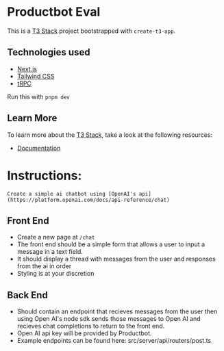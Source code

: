 # Productbot Eval

This is a [T3 Stack](https://create.t3.gg/) project bootstrapped with `create-t3-app`.

## Technologies used
- [Next.js](https://nextjs.org)
- [Tailwind CSS](https://tailwindcss.com)
- [tRPC](https://trpc.io)

Run this with `pnpm dev`

## Learn More

To learn more about the [T3 Stack](https://create.t3.gg/), take a look at the following resources:
- [Documentation](https://create.t3.gg/)


# Instructions:
    Create a simple ai chatbot using [OpenAI's api](https://platform.openai.com/docs/api-reference/chat)

## Front End
- Create a new page at `/chat`
- The front end should be a simple form that allows a user to input a message in a text field.
- It should display a thread with messages from the user and responses from the ai in order
- Styling is at your discretion

## Back End
- Should contain an endpoint that recieves messages from the user then using Open AI's node sdk sends those messages to Open AI and recieves chat completions to return to the front end.
- Open AI api key will be provided by Productbot.
- Example endpoints can be found here: src/server/api/routers/post.ts